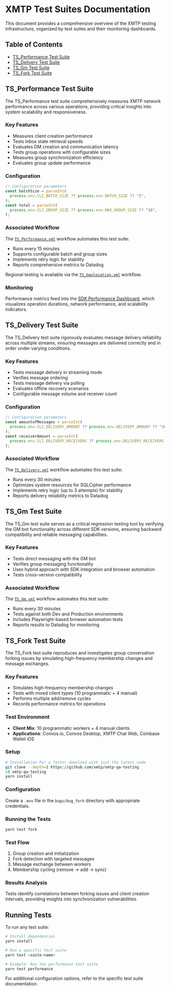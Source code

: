 # XMTP Test Suites Documentation

This document provides a comprehensive overview of the XMTP testing infrastructure, organized by test suites and their monitoring dashboards.

## Table of Contents

- [TS_Performance Test Suite](#ts_performance-test-suite)
- [TS_Delivery Test Suite](#ts_delivery-test-suite)
- [TS_Gm Test Suite](#ts_gm-test-suite)
- [TS_Fork Test Suite](#ts_fork-test-suite)

## TS_Performance Test Suite

The TS_Performance test suite comprehensively measures XMTP network performance across various operations, providing critical insights into system scalability and responsiveness.

### Key Features

- Measures client creation performance
- Tests inbox state retrieval speeds
- Evaluates DM creation and communication latency
- Tests group operations with configurable sizes
- Measures group synchronization efficiency
- Evaluates group update performance

### Configuration

```javascript
// Configuration parameters
const batchSize = parseInt(
  process.env.CLI_BATCH_SIZE ?? process.env.BATCH_SIZE ?? "5",
);
const total = parseInt(
  process.env.CLI_GROUP_SIZE ?? process.env.MAX_GROUP_SIZE ?? "10",
);
```

### Associated Workflow

The [`TS_Performance.yml`](/.github/workflows/TS_Performance.yml) workflow automates this test suite:

- Runs every 15 minutes
- Supports configurable batch and group sizes
- Implements retry logic for stability
- Reports comprehensive metrics to Datadog

Regional testing is available via the [`TS_Geolocation.yml`](/.github/workflows/TS_Geolocation.yml) workflow.

### Monitoring

Performance metrics feed into the [SDK Performance Dashboard](https://app.datadoghq.com/dashboard/9z2-in4-3we/), which visualizes operation durations, network performance, and scalability indicators.

## TS_Delivery Test Suite

The TS_Delivery test suite rigorously evaluates message delivery reliability across multiple streams, ensuring messages are delivered correctly and in order under varying conditions.

### Key Features

- Tests message delivery in streaming mode
- Verifies message ordering
- Tests message delivery via polling
- Evaluates offline recovery scenarios
- Configurable message volume and receiver count

### Configuration

```javascript
// Configuration parameters
const amountofMessages = parseInt(
  process.env.CLI_DELIVERY_AMOUNT ?? process.env.DELIVERY_AMOUNT ?? "10",
);
const receiverAmount = parseInt(
  process.env.CLI_DELIVERY_RECEIVERS ?? process.env.DELIVERY_RECEIVERS ?? "4",
);
```

### Associated Workflow

The [`TS_Delivery.yml`](/.github/workflows/TS_Delivery.yml) workflow automates this test suite:

- Runs every 30 minutes
- Optimizes system resources for SQLCipher performance
- Implements retry logic (up to 3 attempts) for stability
- Reports delivery reliability metrics to Datadog

## TS_Gm Test Suite

The TS_Gm test suite serves as a critical regression testing tool by verifying the GM bot functionality across different SDK versions, ensuring backward compatibility and reliable messaging capabilities.

### Key Features

- Tests direct messaging with the GM bot
- Verifies group messaging functionality
- Uses hybrid approach with SDK integration and browser automation
- Tests cross-version compatibility

### Associated Workflow

The [`TS_Gm.yml`](/.github/workflows/TS_Gm.yml) workflow automates this test suite:

- Runs every 30 minutes
- Tests against both Dev and Production environments
- Includes Playwright-based browser automation tests
- Reports results to Datadog for monitoring

## TS_Fork Test Suite

The TS_Fork test suite reproduces and investigates group conversation forking issues by simulating high-frequency membership changes and message exchanges.

### Key Features

- Simulates high-frequency membership changes
- Tests with mixed client types (10 programmatic + 4 manual)
- Performs multiple add/remove cycles
- Records performance metrics for operations

### Test Environment

- **Client Mix**: 10 programmatic workers + 4 manual clients
- **Applications**: Convos.io, Convos Desktop, XMTP Chat Web, Coinbase Wallet iOS

### Setup

```bash
# Installation For a faster download with just the latest code
git clone --depth=1 https://github.com/xmtp/xmtp-qa-testing
cd xmtp-qa-testing
yarn install
```

### Configuration

Create a `.env` file in the `bugs/bug_fork` directory with appropriate credentials.

### Running the Tests

```bash
yarn test fork
```

### Test Flow

1. Group creation and initialization
2. Fork detection with targeted messages
3. Message exchange between workers
4. Membership cycling (remove → add → sync)

### Results Analysis

Tests identify correlations between forking issues and client creation intervals, providing insights into synchronization vulnerabilities.

## Running Tests

To run any test suite:

```bash
# Install dependencies
yarn install

# Run a specific test suite
yarn test <suite-name>

# Example: Run the performance test suite
yarn test performance
```

For additional configuration options, refer to the specific test suite documentation.
